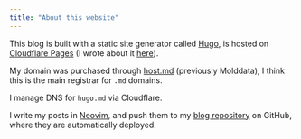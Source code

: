 ```yaml
---
title: "About this website"
---
```


This blog is built with a static site generator called [Hugo](https://gohugo.io/), is hosted on [Cloudflare Pages](https://pages.cloudflare.com/) (I wrote about it [here](/post/moving-to-cloudflare-pages/)).

My domain was purchased through [host.md](https://host.md/) (previously Molddata), I think this is the main registrar for `.md` domains.

I manage DNS for `hugo.md` via Cloudflare.

I write my posts in [Neovim](https://neovim.io/), and push them to my [blog repository](https://github.com/hugomd/blog) on GitHub, where they are automatically deployed.

